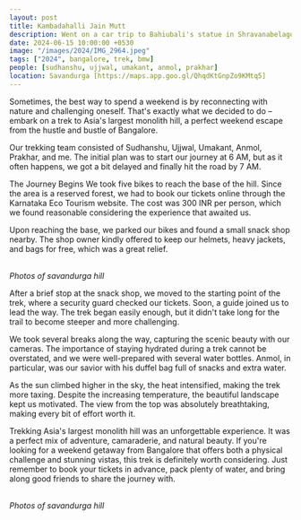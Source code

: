 ```yaml
---
layout: post
title: Kambadahalli Jain Mutt
description: Went on a car trip to Bahiubali's statue in Shravanabelagola. The statue is 57 feet tall and is carved out of a single block of granite.
date: 2024-06-15 10:00:00 +0530
image: "/images/2024/IMG_2964.jpeg"
tags: ["2024", bangalore, trek, bmw]
people: [sudhanshu, ujjwal, umakant, anmol, prakhar]
location: Savandurga [https://maps.app.goo.gl/QhqdKtGnpZo9KMtq5]
---
```


Sometimes, the best way to spend a weekend is by reconnecting with nature and challenging oneself. That's exactly what we decided to do – embark on a trek to Asia's largest monolith hill, a perfect weekend escape from the hustle and bustle of Bangalore.


Our trekking team consisted of Sudhanshu, Ujjwal, Umakant, Anmol, Prakhar, and me. The initial plan was to start our journey at 6 AM, but as it often happens, we got a bit delayed and finally hit the road by 7 AM.

The Journey Begins
We took five bikes to reach the base of the hill. Since the area is a reserved forest, we had to book our tickets online through the Karnataka Eco Tourism website. The cost was 300 INR per person, which we found reasonable considering the experience that awaited us.

Upon reaching the base, we parked our bikes and found a small snack shop nearby. The shop owner kindly offered to keep our helmets, heavy jackets, and bags for free, which was a great relief.
<div class="gallery-box">
  <div class="gallery">
    <img src="/images/2024/q1/IMG_0363.jpg" loading="lazy" alt="">
    <img src="/images/2024/q1/IMG20240420065300.jpg" loading="lazy" alt="">
    <img src="/images/2024/q1/IMG_1063.jpg" loading="lazy" alt="">
  </div>
  <em>Photos of savandurga hill</em>
</div>

After a brief stop at the snack shop, we moved to the starting point of the trek, where a security guard checked our tickets. Soon, a guide joined us to lead the way. The trek began easily enough, but it didn't take long for the trail to become steeper and more challenging.

We took several breaks along the way, capturing the scenic beauty with our cameras. The importance of staying hydrated during a trek cannot be overstated, and we were well-prepared with several water bottles. Anmol, in particular, was our savior with his duffel bag full of snacks and extra water.


As the sun climbed higher in the sky, the heat intensified, making the trek more taxing. Despite the increasing temperature, the beautiful landscape kept us motivated. The view from the top was absolutely breathtaking, making every bit of effort worth it.


Trekking Asia's largest monolith hill was an unforgettable experience. It was a perfect mix of adventure, camaraderie, and natural beauty. If you're looking for a weekend getaway from Bangalore that offers both a physical challenge and stunning vistas, this trek is definitely worth considering. Just remember to book your tickets in advance, pack plenty of water, and bring along good friends to share the journey with.


<div class="gallery-box">
  <div class="gallery">
    <img src="/images/2024/q1/92fffba9-d8f7-4f71-bbc9-1bf52dd808f5.jpg" loading="lazy" alt="">
    <img src="/images/2024/q1/IMG_2983.jpeg" loading="lazy" alt="">
    <img src="/images/2024/q1/IMG_0384.jpg" loading="lazy" alt="">
  </div>
  <em>Photos of savandurga hill</em>
</div>
